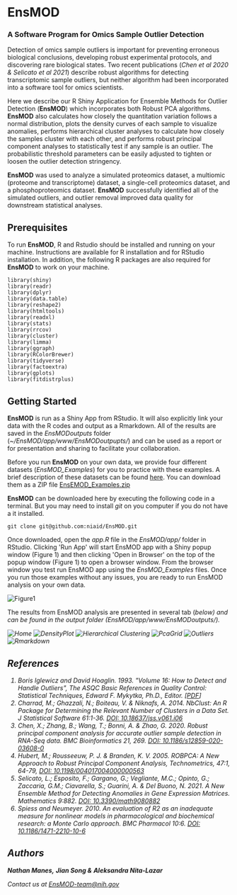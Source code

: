# EnsMOD

### A Software Program for Omics Sample Outlier Detection

Detection of omics sample outliers is important for preventing erroneous biological conclusions, developing robust experimental protocols, and discovering rare biological states. Two recent publications (*Chen et al 2020 & Selicato et al 2021*) describe robust algorithms for detecting transcriptomic sample outliers, but neither algorithm had been incorporated into a software tool for omics scientists. 

Here we describe our R Shiny Application for Ensemble Methods for Outlier Detection (**EnsMOD**) which incorporates both Robust PCA algorithms. **EnsMOD** also calculates how closely the quantitation variation follows a normal distribution, plots the density curves of each sample to visualize anomalies, performs hierarchical cluster analyses to calculate how closely the samples cluster with each other, and performs robust principal component analyses to statistically test if any sample is an outlier. The probabilistic threshold parameters can be easily adjusted to tighten or loosen the outlier detection stringency. 

**EnsMOD** was used to analyze a simulated proteomics dataset, a multiomic (proteome and transcriptome) dataset, a single-cell proteomics dataset, and a phosphoproteomics dataset. **EnsMOD** successfully identified all of the simulated outliers, and outlier removal improved data quality for downstream statistical analyses. 


## Prerequisites

To run **EnsMOD**, R and Rstudio should be installed and running on your machine. Instructions are available for R installation and for RStudio installation. In addition, the following R packages are also required for **EnsMOD** to work on your machine. 

```code
library(shiny)
library(readr)
library(dplyr)
library(data.table)
library(reshape2)
library(htmltools)
library(readxl)
library(stats)
library(rrcov)
library(cluster) 
library(limma)
library(ggraph)
library(RColorBrewer)
library(tidyverse)
library(factoextra)
library(gplots)
library(fitdistrplus)
```

## Getting Started

**EnsMOD** is run as a Shiny App from RStudio. It will also explicitly link your data with the R codes and output as a Rmarkdown. All of the results are saved in the <i>EnsMODoutputs</i> folder (<i>~/EnsMOD/app/www/EnsMODoutpupts/</i>) and can be used as a report or for presentation and sharing to facilitate your collaboration. 

Before you run **EnsMOD** on your own data, we provide four different datasets (<i>EnsMOD_Examples</i>) for you to practice with these examples. A brief description of these datasets can be found <a href="./EnsMOD_Examples/EnsMOD_Examples_description.txt" target="_blank">here</a>. You can download them as a ZIP file <a href="./EnsMOD_Examples.zip" download>EnsEMOD_Examples.zip</a> 

**EnsMOD** can be downloaded here by executing the following code in a terminal. But you may need to install <i>git</i> on you computer if you do not have a it installed. 

```code
git clone git@github.com:niaid/EnsMOD.git
```

Once downloaded, open the <i>app.R</i> file in the <i>EnsMOD/app/</i> folder in RStudio. Clicking 'Run App' will start EnsMOD app with a Shiny popup window (Figure 1) and then clicking 'Open in Browser' on the top of the popup window (Figure 1) to open a browser window. From the browser window you test run EnsMOD app using the <i>EnsMOD_Examples</i> files. Once you run those examples without any issues, you are ready to run EnsMOD analysis on your own data.

![Figure1](./app/www/images/EnsMOD_Rstudio_ShinyApp.png)

The results from EnsMOD analysis are presented in several tab (<i>below<i>) and can be found in the output folder (<i>EnsMOD/app/www/EnsMODoutputs/<i>).

![Home](./app/www/images/EnsMOD_home.png)
![DensityPlot](./app/www/images/EnsMOD_DensityPlot.png)
![Hierarchical Clustering](./app/www/images/EnsMOD_HierarchicalClustering.png)
![PcaGrid](./app/www/images/EnsMOD_PcaGrid.png)
![Outliers](./app/www/images/EnsMOD_outliers.png)
![Rmarkdown](./app/www/images/EnsMOD_Rmarkdown.png)


## References

<ol>
	<li>Boris Iglewicz and David Hoaglin. 1993. "Volume 16: How to Detect and Handle Outliers", The ASQC Basic References in Quality Control: Statistical Techniques, Edward F. Mykytka, Ph.D., Editor. [<a href="https://hwbdocuments.env.nm.gov/Los%20Alamos%20National%20Labs/TA%2054/11587.pdf" target=_blank>PDF</a>]
	<li>Charrad, M.; Ghazzali, N.; Boiteau, V. & Niknafs, A. 2014. NbClust: An R Package for Determining the Relevant Number of Clusters in a Data Set. J Statistical Software 61:1-36. <a href="https://doi.org/10.18637/jss.v061.i06" target=_blank>DOI: 10.18637/jss.v061.i06</a>
	<li>Chen, X.; Zhang, B.; Wang, T.; Bonni, A. & Zhao, G. 2020. Robust principal component analysis for accurate outlier sample detection in RNA-Seq data. BMC Bioinformatics 21, 269. <a href="https://doi.org/10.1186/s12859-020-03608-0" target=_blank> DOI: 10.1186/s12859-020-03608-0</a>
	<li>Hubert, M.; Rousseeuw, P. J. & Branden, K. V. 2005. ROBPCA: A New Approach to Robust Principal Component Analysis, Technometrics, 47:1, 64-79, <a href="https://doi.org/10.1198/004017004000000563" target=_blank>DOI: 10.1198/004017004000000563</a>
	<li>Selicato, L.; Esposito, F.;  Gargano, G.; Vegliante, M.C.; Opinto, G.; Zaccaria, G.M.; Ciavarella, S.; Guarini, A. & Del Buono, N.  2021. A New Ensemble Method for Detecting Anomalies in Gene Expression Matrices. Mathematics 9:882. <a href="https://doi.org/10.3390/math9080882" target=_blank>DOI: 10.3390/math9080882</a>
	<li>Spiess and Neumeyer. 2010. An evaluation of R2 as an inadequate measure for nonlinear models in pharmacological and biochemical research: a Monte Carlo approach. BMC Pharmacol 10:6. <a href="https://doi.org/10.1186/1471-2210-10-6" target=_blank>DOI: 10.1186/1471-2210-10-6</a>
</ol>


## Authors

**Nathan Manes,**
**Jian Song &**
**Aleksandra Nita-Lazar**

Contact us at <a href="mailto:EnMOD-team@nih.gov">EnsMOD-team@nih.gov</a>  


